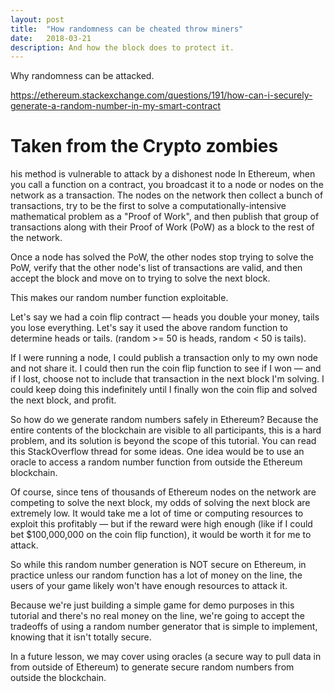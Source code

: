 ```yaml
---
layout: post
title:  "How randomness can be cheated throw miners"
date:   2018-03-21
description: And how the block does to protect it.
---
```


<!-- Introduction -->

<!-- Why is it a problem -->

<!-- What to do to fix it -->


Why randomness can be attacked.

https://ethereum.stackexchange.com/questions/191/how-can-i-securely-generate-a-random-number-in-my-smart-contract

# Taken from the Crypto zombies

his method is vulnerable to attack by a dishonest node
In Ethereum, when you call a function on a contract, you broadcast it to a node or nodes on the network as a transaction. The nodes on the network then collect a bunch of transactions, try to be the first to solve a computationally-intensive mathematical problem as a "Proof of Work", and then publish that group of transactions along with their Proof of Work (PoW) as a block to the rest of the network.

Once a node has solved the PoW, the other nodes stop trying to solve the PoW, verify that the other node's list of transactions are valid, and then accept the block and move on to trying to solve the next block.

This makes our random number function exploitable.

Let's say we had a coin flip contract — heads you double your money, tails you lose everything. Let's say it used the above random function to determine heads or tails. (random >= 50 is heads, random < 50 is tails).

If I were running a node, I could publish a transaction only to my own node and not share it. I could then run the coin flip function to see if I won — and if I lost, choose not to include that transaction in the next block I'm solving. I could keep doing this indefinitely until I finally won the coin flip and solved the next block, and profit.

So how do we generate random numbers safely in Ethereum?
Because the entire contents of the blockchain are visible to all participants, this is a hard problem, and its solution is beyond the scope of this tutorial. You can read this StackOverflow thread for some ideas. One idea would be to use an oracle to access a random number function from outside the Ethereum blockchain.

Of course, since tens of thousands of Ethereum nodes on the network are competing to solve the next block, my odds of solving the next block are extremely low. It would take me a lot of time or computing resources to exploit this profitably — but if the reward were high enough (like if I could bet $100,000,000 on the coin flip function), it would be worth it for me to attack.

So while this random number generation is NOT secure on Ethereum, in practice unless our random function has a lot of money on the line, the users of your game likely won't have enough resources to attack it.

Because we're just building a simple game for demo purposes in this tutorial and there's no real money on the line, we're going to accept the tradeoffs of using a random number generator that is simple to implement, knowing that it isn't totally secure.

In a future lesson, we may cover using oracles (a secure way to pull data in from outside of Ethereum) to generate secure random numbers from outside the blockchain.
